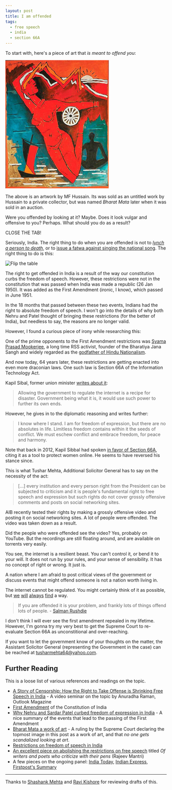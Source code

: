 ```yaml
---
layout: post
title: I am offended
tags:
  - free speech
  - india
  - section 66A
---
```

To start with, here's a piece of art that _is meant to offend you_:

[![Bharat Mata, by MF Hussain](/img/bharatmata_thumb.jpg)](/img/bharatmata.jpg)

The above is an artwork by MF Hussain. Its was sold as an untitled work by Hussain to a private collector, but was named _Bharat Mata_ later when it was sold in an auction.

Were you offended by looking at it? Maybe.
Does it look vulgar and offensive to you? Perhaps.
What should you do as a result?

CLOSE THE TAB!

Seriously, India. The right thing to do when you are offended is not to [_lynch a person to death_](http://indianexpress.com/article/india/politics/muslim-techie-beaten-to-death-in-pune-7-men-of-hindu-outfit-held/), or to [issue a fatwa against singing the national song](http://timesofindia.indiatimes.com/india/Fatwa-issued-against-Vande-Mataram/articleshow/5191847.cms). The right thing to do is this:

![Flip the table](https://boardgametime.files.wordpress.com/2012/04/table_flip.jpg)

The right to get offended in India is a result of the way our constitution curbs the freedom of speech. However, these restrictions were not in the constitution that was passed when India was made a republic (26 Jan 1950). It was added as the First Amendment (ironic, I know), which passed in June 1951.

In the 18 months that passed between these two events, Indians had the right to absolute freedom of speech. I won't go into the details of why both Nehru and Patel thought of bringing these restrictions (for the better of India), but needless to say, the reasons are no longer valid.

However, I found a curious piece of irony while researching this:

One of the prime opponents to the First Amendment restrictions was [Syama Prasad Mookerjee](http://www.wikiwand.com/en/Syama_Prasad_Mukherjee), a long time RSS activist, founder of the Bharatiya Jana Sangh and widely regarded as the [godfather of Hindu Nationalism](http://www.shyamaprasad.org/home.html).

And now today, 64 years later, these restrictions are getting enacted into even more draconian laws. One such law is Section 66A of the Information Technology Act.

Kapil Sibal, former union minister [writes about it](http://indiatoday.intoday.in/story/freedom-internet-online-charlie-hebdo-kapil-sibal/1/416011.html):

>Allowing the government to regulate the internet is a recipe for disaster. Government being what it is, it would use such power to further its own ends.

However, he gives in to the diplomatic reasoning and writes further:

>I know where I stand. I am for freedom of expression, but there are no absolutes in life. Limitless freedom contains within it the seeds of conflict. We must eschew conflict and embrace freedom, for peace and harmony.

Note that back in 2012, Kapil Sibbal had spoken [in favor of Section 66A](http://tech.firstpost.com/news-analysis/dear-sibal-here-is-why-section-66a-does-not-protect-women-212326.html), citing it as a tool to protect women online. He seems to have reversed his stance since.

This is what Tushar Mehta, Additional Solicitor General has to say on the necessity of the act:

>[...] every institution and every person right from the President can be subjected to criticism and it is people's fundamental right to free speech and expression but such rights do not cover grossly offensive comments and posts on social networking sites.

AIB recently tested their rights by making a grossly offensive video and posting it on social networking sites. A lot of people were offended. The video was taken down as a result.

Did the people who were offended see the video? Yes, probably on YouTube. But the recordings are still floating around, and are available on torrents very easily.

You see, the internet is a resilient beast. You can't control it, or bend it to your will. It does not run by your rules, and your sense of sensibility. It has no concept of right or wrong. It just is.

A nation where I am afraid to post critical views of the government or discuss events that might offend someone is not a nation worth living in.

The internet cannot be regulated. You might certainly think of it as possible, but [we](https://www.eff.org/ "Electronic Frontier Foundation") [will](https://wikileaks.org/ "Wikileaks") [always](https://www.torproject.org/ "The Tor Project") [find](https://thepiratebay.org/ "The Pirate Bay") a way.

>If you are offended it is your problem, and frankly lots of things offend lots of people. - [Salman Rushdie](http://www.goodreads.com/quotes/739464-nobody-has-the-right-to-not-be-offended-that-right)

I don't think I will ever see the first amendment repealed in my lifetime. However, I'm gonna try my very best to get the Supreme Court to re-evaluate Section 66A as unconstitional and over-reaching.

If you want to let the government know of your thoughts on the matter, the Assistant Solicitor General (representing the Government in the case) can be reached at <tusharmehta64@yahoo.com>.

## Further Reading

This is a loose list of various references and readings on the topic.

- [A Story of Censorship: How the Right to Take Offense is Shrinking Free Speech in India](http://vimeo.com/92778395) - A video seminar on the topic by Anuradha Raman, Outlook Magazine
- [First Amendment](https://en.wikipedia.org/wiki/First_Amendment_of_the_Constitution_of_India) of the Constitution of India
- [Why Nehru and Sardar Patel curbed freedom of expression in India](http://scroll.in/article/700020/Why-Nehru-and-Sardar-Patel-curbed-freedom-of-expression-in-India) - A nice summary of the events that lead to the passing of the First Amendment
- [Bharat Mata a work of art](http://timesofindia.indiatimes.com/india/Bharat-Mata-a-work-of-art-SC/articleshow/3459623.cms) - A ruling by the Supreme Court declaring the topmost image in this post as a work of art, and that _no one gets scandalized looking at art_.
- [Restrictions on freedom of speech in India](http://www.wikiwand.com/en/Freedom_of_expression_in_India)
- [An excellent piece on abolishing the restrictions on free speech](http://www.livemint.com/Opinion/hZBwopyF7MD10C8QHODZEN/Of-writers-and-poets-who-criticize-with-their-pens.html) titled _Of writers and poets who criticize with their pens_ (Rajeev Mantri)
- A few pieces on the ongoing panel: [India Today](http://indiatoday.intoday.in/story/objectionable-social-media-posts-cyberspace-modi-government-supreme-court-facebook-twitter-freedom-of-expression/1/416800.html), [Indian Express](http://indianexpress.com/article/india/india-others/sc-on-it-act-will-examine-section-66a-as-it-stands/), [Firstpost's Summary](http://www.firstpost.com/living/who-defines-grossly-offensive-sc-raises-red-flags-over-draconian-sec-66a-of-it-act-2079081.html)

---

Thanks to [Shashank Mehta](https://shashankmehta.in/) and [Ravi Kishore](https://rkravi.com/) for reviewing drafts of this.